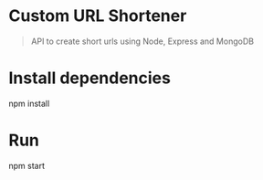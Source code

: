 # Custom URL Shortener

> API to create short urls using Node, Express and MongoDB

# Install dependencies

npm install

# Run

npm start
